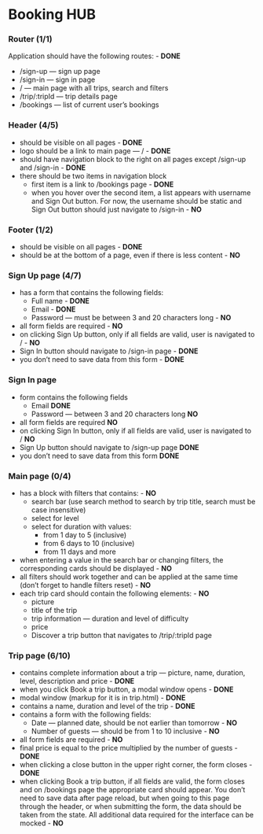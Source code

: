 # Booking HUB

### Router (1/1)

Application should have the following routes: - **DONE**
- /sign-up — sign up page
- /sign-in — sign in page
- / — main page with all trips, search and filters
- /trip/:tripId — trip details page
- /bookings — list of current user’s bookings

### Header (4/5)

- should be visible on all pages - **DONE**
- logo should be a link to main page — / - **DONE**
- should have navigation block to the right on all pages except /sign-up and /sign-in - **DONE**
- there should be two items in navigation block
  - first item is a link to /bookings page - **DONE**
  - when you hover over the second item, a list appears with username and Sign Out button. For now, the username should be static and Sign Out button should just navigate to /sign-in - **NO**

### Footer (1/2)
- should be visible on all pages - **DONE**
- should be at the bottom of a page, even if there is less content - **NO**

### Sign Up page (4/7)
- has a form that contains the following fields:
  - Full name - **DONE**
  - Email - **DONE**
  - Password — must be between 3 and 20 characters long - **NO**
- all form fields are required - **NO**
- on clicking Sign Up button, only if all fields are valid, user is navigated to / - **NO**
- Sign In button should navigate to /sign-in page - **DONE**
- you don’t need to save data from this form - **DONE**

### Sign In page

- form contains the following fields
  - Email **DONE**
  - Password — between 3 and 20 characters long **NO**
- all form fields are required **NO**
- on clicking Sign In button, only if all fields are valid, user is navigated to / **NO**
- Sign Up button should navigate to /sign-up page **DONE**
- you don’t need to save data from this form **DONE**

### Main page (0/4)

- has a block with filters that contains: - **NO**
  - search bar (use search method to search by trip title, search must be case insensitive)
  - select for level
  - select for duration with values:
     - from 1 day to 5 (inclusive)
     - from 6 days to 10 (inclusive)
     - from 11 days and more
- when entering a value in the search bar or changing filters, the corresponding cards should be displayed - **NO**
- all filters should work together and can be applied at the same time (don’t forget to handle filters reset) - **NO**
- each trip card should contain the following elements: - **NO**
  - picture
  - title of the trip
  - trip information — duration and level of difficulty
  - price
  - Discover a trip button that navigates to /trip/:tripId page

### Trip page (6/10)

- contains complete information about a trip — picture, name, duration, level, description and price - **DONE**
- when you click Book a trip button, a modal window opens - **DONE**
- modal window (markup for it is in trip.html) - **DONE**
- contains a name, duration and level of the trip - **DONE**
- contains a form with the following fields:
  - Date — planned date, should be not earlier than tomorrow - **NO**
  - Number of guests — should be from 1 to 10 inclusive - **NO**
- all form fields are required - **NO**
- final price is equal to the price multiplied by the number of guests - **DONE**
- when clicking a close button in the upper right corner, the form closes - **DONE**
- when clicking Book a trip button, if all fields are valid, the form closes and on /bookings page the appropriate card should appear. You don’t need to save data after page reload, but when going to this page through the header, or when submitting the form, the data should be taken from the state. All additional data required for the interface can be mocked - **NO**

